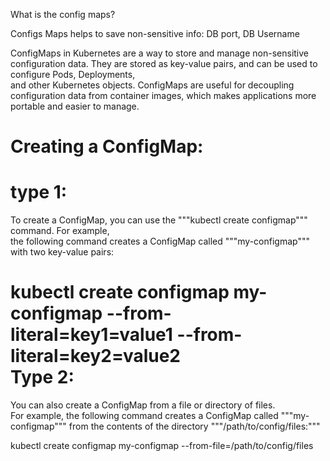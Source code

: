 What is the config maps?  

Configs Maps helps to save non-sensitive info: DB port, DB Username  

ConfigMaps in Kubernetes are a way to store and manage non-sensitive configuration data. They are stored as key-value pairs, and can be used to configure Pods, Deployments,   
and other Kubernetes objects. ConfigMaps are useful for decoupling configuration data from container images, which makes applications more portable and easier to manage.  

Creating a ConfigMap:  
====================
type 1:  
======  
To create a ConfigMap, you can use the """kubectl create configmap""" command. For example,   
the following command creates a ConfigMap called """my-configmap""" with two key-value pairs:  

kubectl create configmap my-configmap --from-literal=key1=value1 --from-literal=key2=value2   
Type 2:   
========  
You can also create a ConfigMap from a file or directory of files.   
For example, the following command creates a ConfigMap called """my-configmap""" from the contents of the directory """/path/to/config/files:"""  

kubectl create configmap my-configmap --from-file=/path/to/config/files  
